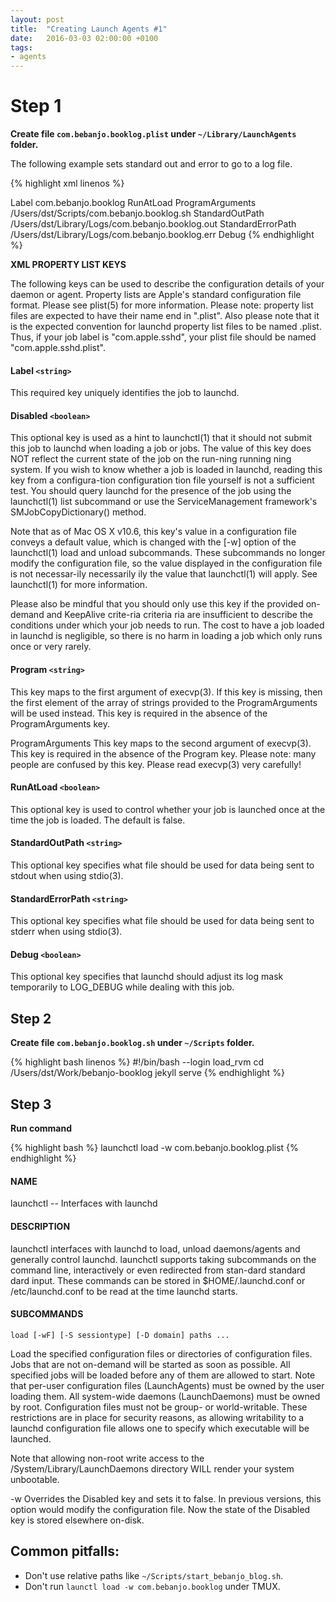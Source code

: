 ```yaml
---
layout: post
title:  "Creating Launch Agents #1"
date:   2016-03-03 02:00:00 +0100
tags:
- agents
---
```


# Step 1
**Create file `com.bebanjo.booklog.plist` under `~/Library/LaunchAgents` folder.**

The following example sets standard out and error to go to a log file.

{% highlight xml linenos %}
<?xml version="1.0" encoding="UTF-8"?>
<!DOCTYPE plist PUBLIC "-//Apple//DTD PLIST 1.0//EN" "http://www.apple.com/DTDs/PropertyList-1.0.dtd">
<plist version="1.0">
<dict>
    <key>Label</key>
    <string>com.bebanjo.booklog</string>
    <key>RunAtLoad</key>
    <true/>
    <key>ProgramArguments</key>
    <array>
      <string>/Users/dst/Scripts/com.bebanjo.booklog.sh</string>
    </array>
    <key>StandardOutPath</key>
    <string>/Users/dst/Library/Logs/com.bebanjo.booklog.out</string>
    <key>StandardErrorPath</key>
    <string>/Users/dst/Library/Logs/com.bebanjo.booklog.err</string>
    <key>Debug</key>
    <true/>
</dict>
</plist>
{% endhighlight %}

**XML PROPERTY LIST KEYS**

The following keys can be used to describe the configuration details of your
daemon or agent.  Property lists are Apple's standard configuration file
format. Please see plist(5) for more information. Please note: property list
files are expected to have their name end in ".plist".  Also please note that
it is the expected convention for launchd property list files to be named
<Label>.plist.  Thus, if your job label is "com.apple.sshd", your plist file
should be named "com.apple.sshd.plist".

#### Label `<string>`
This required key uniquely identifies the job to launchd.

#### Disabled `<boolean>`
This optional key is used as a hint to launchctl(1) that it
should not submit this job to launchd when loading a job or jobs. The value of
this key does NOT reflect the current state of the job on the run-ning running
ning system. If you wish to know whether a job is loaded in launchd, reading
this key from a configura-tion configuration tion file yourself is not a
sufficient test. You should query launchd for the presence of the job using the
launchctl(1) list subcommand or use the ServiceManagement framework's
SMJobCopyDictionary() method.

Note that as of Mac OS X v10.6, this key's value in a configuration file
conveys a default value, which is changed with the [-w] option of the
launchctl(1) load and unload subcommands. These subcommands no longer modify
the configuration file, so the value displayed in the configuration file is not
necessar-ily necessarily ily the value that launchctl(1) will apply. See
launchctl(1) for more information.

Please also be mindful that you should only use this key if the provided
on-demand and KeepAlive crite-ria criteria ria are insufficient to describe the
conditions under which your job needs to run. The cost to have a job loaded in
launchd is negligible, so there is no harm in loading a job which only runs
once or very rarely.

#### Program `<string>`
This key maps to the first argument of execvp(3).  If this key is missing, then
the first element of the array of strings provided to the ProgramArguments will
be used instead.  This key is required in the absence of the ProgramArguments
key.

ProgramArguments <array of strings> This key maps to the second argument of
execvp(3).  This key is required in the absence of the Program key. Please
note: many people are confused by this key. Please read execvp(3) very
carefully!

#### RunAtLoad `<boolean>`
This optional key is used to control whether your job is launched once at the
time the job is loaded.  The default is false.

#### StandardOutPath `<string>`
This optional key specifies what file should be used for data being sent to
stdout when using stdio(3).

#### StandardErrorPath `<string>`
This optional key specifies what file should be used for data being sent to stderr when using stdio(3).

#### Debug `<boolean>`
This optional key specifies that launchd should adjust its log mask temporarily
to LOG_DEBUG while dealing with this job.


## Step 2
**Create file `com.bebanjo.booklog.sh` under `~/Scripts` folder.**

{% highlight bash linenos %}
#!/bin/bash --login
load_rvm
cd /Users/dst/Work/bebanjo-booklog
jekyll serve
{% endhighlight %}

## Step 3
**Run command**

{% highlight bash %}
launchctl load -w com.bebanjo.booklog.plist
{% endhighlight %}

#### NAME
launchctl -- Interfaces with launchd

#### DESCRIPTION
launchctl interfaces with launchd to load, unload daemons/agents and generally
control launchd.  launchctl supports taking subcommands on the command line,
interactively or even redirected from stan-dard standard dard input.  These
commands can be stored in $HOME/.launchd.conf or /etc/launchd.conf to be read
at the time launchd starts.

#### SUBCOMMANDS
```
load [-wF] [-S sessiontype] [-D domain] paths ...
```

Load the specified configuration files or directories of configuration files.
Jobs that are not on-demand will be started as soon as possible.  All specified
jobs will be loaded before any of them are allowed to start.  Note that
per-user configuration files (LaunchAgents) must be owned by the user loading
them. All system-wide daemons (LaunchDaemons) must be owned by root.
Configuration files must not be group- or world-writable. These restrictions
are in place for security reasons, as allowing writability to a launchd
configuration file allows one to specify which executable will be launched.

Note that allowing non-root write access to the /System/Library/LaunchDaemons directory WILL
render your system unbootable.

-w       Overrides the Disabled key and sets it to false. In previous versions, this option
         would modify the configuration file. Now the state of the Disabled key is stored
         elsewhere on-disk.


## Common pitfalls:

- Don't use relative paths like `~/Scripts/start_bebanjo_blog.sh`.
- Don't run `launctl load -w com.bebanjo.booklog` under TMUX.
